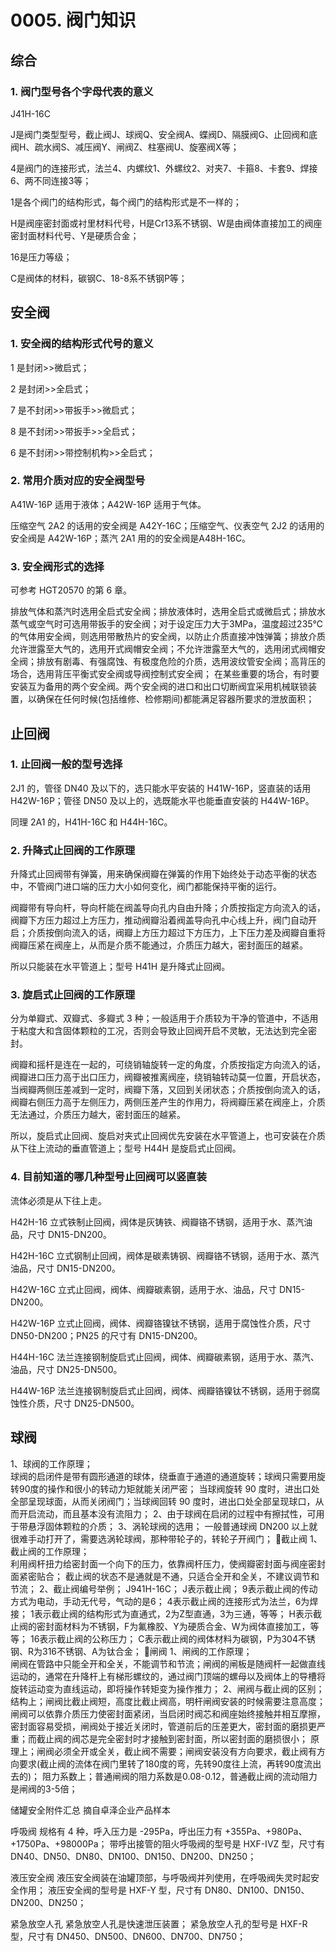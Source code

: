 # 0005. 阀门知识

## 综合

### 1. 阀门型号各个字母代表的意义

J41H-16C

J是阀门类型型号，截止阀J、球阀Q、安全阀A、蝶阀D、隔膜阀G、止回阀和底阀H、疏水阀S、减压阀Y、闸阀Z、柱塞阀U、旋塞阀X等；

4是阀门的连接形式，法兰4、内螺纹1、外螺纹2、对夹7、卡箍8、卡套9、焊接6、两不同连接3等；

1是各个阀门的结构形式，每个阀门的结构形式是不一样的；

H是阀座密封面或衬里材料代号，H是Cr13系不锈钢、W是由阀体直接加工的阀座密封面材料代号、Y是硬质合金；

16是压力等级；

C是阀体的材料，碳钢C、18-8系不锈钢P等；

## 安全阀

### 1. 安全阀的结构形式代号的意义
1 是封闭>>微启式；

2 是封闭>>全启式；

7 是不封闭>>带扳手>>微启式；

8 是不封闭>>带扳手>>全启式；

6 是不封闭>>带控制机构>>全启式；

### 2. 常用介质对应的安全阀型号

A41W-16P 适用于液体；A42W-16P 适用于气体。

压缩空气 2A2 的话用的安全阀是 A42Y-16C；压缩空气、仪表空气 2J2 的话用的安全阀是 A42W-16P；蒸汽 2A1 用的的安全阀是A48H-16C。

### 3. 安全阀形式的选择

可参考 HGT20570 的第 6 章。

排放气体和蒸汽时选用全启式安全阀；排放液体时，选用全启式或微启式；排放水蒸气或空气时可选用带扳手的安全阀；对于设定压力大于3MPa，温度超过235℃的气体用安全阀，则选用带散热片的安全阀，以防止介质直接冲蚀弹簧；排放介质允许泄露至大气的，选用开式阀帽安全阀；不允许泄露至大气的，选用闭式阀帽安全阀；排放有剧毒、有强腐蚀、有极度危险的介质，选用波纹管安全阀；高背压的场合，选用背压平衡式安全阀或导阀控制式安全阀；
在某些重要的场合，有时要安装互为备用的两个安全阀。两个安全阀的进口和出口切断阀宜采用机械联锁装置，以确保在任何时候(包括维修、检修期间)都能满足容器所要求的泄放面积；

## 止回阀
### 1. 止回阀一般的型号选择
2J1 的，管径 DN40 及以下的，选只能水平安装的 H41W-16P，竖直装的话用 H42W-16P；管径 DN50 及以上的，选既能水平也能垂直安装的 H44W-16P。

同理 2A1 的，H41H-16C 和 H44H-16C。

### 2. 升降式止回阀的工作原理          
升降式止回阀带有弹簧，用来确保阀瓣在弹簧的作用下始终处于动态平衡的状态中，不管阀门进口端的压力大小如何变化，阀门都能保持平衡的运行。

阀瓣带有导向杆，导向杆能在阀盖导向孔内自由升降；介质按指定方向流入的话，阀瓣下方压力超过上方压力，推动阀瓣沿着阀盖导向孔中心线上升，阀门自动开启；介质按倒向流入的话，阀瓣上方压力超过下方压力，上下压力差及阀瓣自重将阀瓣压紧在阀座上，从而是介质不能通过，介质压力越大，密封面压的越紧。

所以只能装在水平管道上；型号 H41H 是升降式止回阀。

### 3. 旋启式止回阀的工作原理
分为单瓣式、双瓣式、多瓣式 3 种；一般适用于介质较为干净的管道中，不适用于粘度大和含固体颗粒的工况，否则会导致止回阀开启不灵敏，无法达到完全密封。

阀瓣和摇杆是连在一起的，可绕销轴旋转一定的角度，介质按指定方向流入的话，阀瓣进口压力高于出口压力，阀瓣被推离阀座，绕销轴转动莫一位置，开启状态，当阀瓣两侧压差减到一定时，阀瓣下落，又回到关闭状态；介质按倒向流入的话，阀瓣右侧压力高于左侧压力，两侧压差产生的作用力，将阀瓣压紧在阀座上，介质无法通过，介质压力越大，密封面压的越紧。

所以，旋启式止回阀、旋启对夹式止回阀优先安装在水平管道上，也可安装在介质从下往上流动的垂直管道上；型号 H44H 是旋启式止回阀。

### 4. 目前知道的哪几种型号止回阀可以竖直装
流体必须是从下往上走。

H42H-16 立式铁制止回阀，阀体是灰铸铁、阀瓣铬不锈钢，适用于水、蒸汽油品，尺寸 DN15-DN200。

H42H-16C 立式钢制止回阀，阀体是碳素铸钢、阀瓣铬不锈钢，适用于水、蒸汽油品，尺寸 DN15-DN200。

H42W-16C 立式止回阀，阀体、阀瓣碳素钢，适用于水、油品，尺寸 DN15-DN200。

H42W-16P 立式止回阀，阀体、阀瓣铬镍钛不锈钢，适用于腐蚀性介质，尺寸 DN50-DN200；PN25 的尺寸有 DN15-DN200。

H44H-16C 法兰连接钢制旋启式止回阀，阀体、阀瓣碳素钢，适用于水、蒸汽、油品，尺寸 DN25-DN500。

H44W-16P 法兰连接钢制旋启式止回阀，阀体、阀瓣铬镍钛不锈钢，适用于弱腐蚀性介质，尺寸 DN25-DN500。

## 球阀
1、球阀的工作原理；  
球阀的启闭件是带有圆形通道的球体，绕垂直于通道的通道旋转；球阀只需要用旋转90度的操作和很小的转动力矩就能关闭严密；
当球阀旋转 90 度时，进出口处全部呈现球面，从而关闭阀门；当球阀回转 90 度时，进出口处全部呈现球口，从而开启流动，而且基本没有流阻力；
2、由于球阀在启闭的过程中有擦拭性，可用于带悬浮固体颗粒的介质；
3、涡轮球阀的选用；
一般普通球阀 DN200 以上就很难手动打开了，需要选涡轮球阀，那种带轮子的，转轮子开阀门；
截止阀
1、截止阀的工作原理；  
利用阀杆扭力给密封面一个向下的压力，依靠阀杆压力，使阀瓣密封面与阀座密封面紧密贴合；
截止阀的状态不是通就是不通，只适合全开和全关，不建议调节和节流；
2、截止阀编号举例；
J941H-16C；
J表示截止阀；
9表示截止阀的传动方式为电动，手动无代号，气动的是6；
4表示截止阀的连接形式为法兰，6为焊接；
1表示截止阀的结构形式为直通式，2为Z型直通，3为三通，等等；
H表示截止阀的密封面材料为不锈钢，F为氟橡胶、Y为硬质合金、W为阀体直接加工，等等；
16表示截止阀的公称压力；
C表示截止阀的阀体材料为碳钢，P为304不锈钢、R为316不锈钢、A为钛合金；
闸阀
1、闸阀的工作原理；  
闸阀在管路中只能全开和全关，不能调节和节流；闸阀的闸板是随阀杆一起做直线运动的，通常在升降杆上有梯形螺纹的，通过阀门顶端的螺母以及阀体上的导槽将旋转运动变为直线运动，即将操作转矩变为操作推力；
2、闸阀与截止阀的区别；
结构上；闸阀比截止阀短，高度比截止阀高，明杆闸阀安装的时候需要注意高度；闸阀可以依靠介质压力使密封面紧闭，当启闭时阀芯和阀座始终接触并相互摩擦，密封面容易受损，闸阀处于接近关闭时，管道前后的压差更大，密封面的磨损更严重；而截止阀的阀芯是完全密封时才接触到密封面，所以密封面的磨损很小；
原理上；闸阀必须全开或全关，截止阀不需要；闸阀安装没有方向要求，截止阀有方向要求(截止阀的流体在阀门里转了180度的弯，先转90度往上流，再转90度流出去的)；
阻力系数上；普通闸阀的阻力系数是0.08-0.12，普通截止阀的流动阻力是闸阀的3-5倍；




储罐安全附件汇总
摘自卓泽企业产品样本

呼吸阀
规格有 4 种，呼入压力是 -295Pa，呼出压力有 +355Pa、+980Pa、+1750Pa、+98000Pa；
带呼出接管的阻火呼吸阀的型号是 HXF-IVZ 型，尺寸有 DN40、DN50、DN80、DN100、DN150、DN200、DN250；

液压安全阀
液压安全阀装在油罐顶部，与呼吸阀并列使用，在呼吸阀失灵时起安全作用；
液压安全阀的型号是 HXF-Y 型，尺寸有 DN80、DN100、DN150、DN200、DN250；

紧急放空人孔
紧急放空人孔是快速泄压装置；
紧急放空人孔的型号是 HXF-R 型，尺寸有 DN450、DN500、DN600、DN700、DN750；